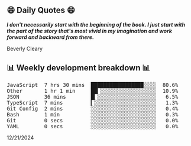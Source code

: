 ## 😄 Daily Quotes 😄

_**I don't necessarily start with the beginning of the book. I just start with the part of the story that's most vivid in my imagination and work forward and backward from there.**_

Beverly Cleary



## 📊 Weekly development breakdown 📊

<pre>JavaScript  7 hrs 30 mins  ████████████████▉░░░░  80.6%
Other       1 hr 1 min     ██▎░░░░░░░░░░░░░░░░░░  10.9%
JSON        36 mins        █▎░░░░░░░░░░░░░░░░░░░   6.5%
TypeScript  7 mins         ▎░░░░░░░░░░░░░░░░░░░░   1.3%
Git Config  2 mins         ░░░░░░░░░░░░░░░░░░░░░   0.4%
Bash        1 min          ░░░░░░░░░░░░░░░░░░░░░   0.3%
Git         0 secs         ░░░░░░░░░░░░░░░░░░░░░   0.0%
YAML        0 secs         ░░░░░░░░░░░░░░░░░░░░░   0.0%</pre>

12/21/2024